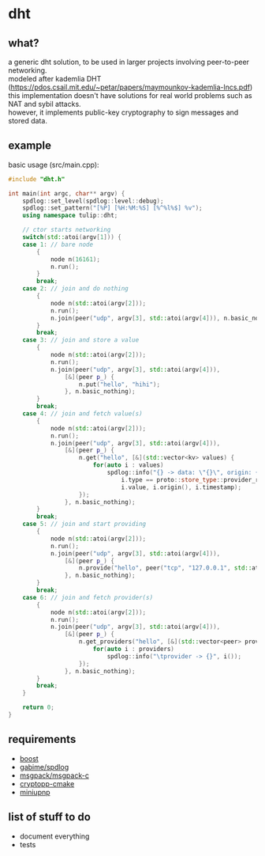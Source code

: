 # dht

## what?

a generic dht solution, to be used in larger projects involving peer-to-peer networking.  
modeled after kademlia DHT (https://pdos.csail.mit.edu/~petar/papers/maymounkov-kademlia-lncs.pdf)  
this implementation doesn't have solutions for real world problems such as NAT and sybil attacks.  
however, it implements public-key cryptography to sign messages and stored data.

## example

basic usage (src/main.cpp):

```cpp
#include "dht.h"

int main(int argc, char** argv) {
    spdlog::set_level(spdlog::level::debug);
    spdlog::set_pattern("[%P] [%H:%M:%S] [%^%l%$] %v");
    using namespace tulip::dht;

    // ctor starts networking
    switch(std::atoi(argv[1])) {
    case 1: // bare node
        {
            node n(16161);
            n.run();
        }
        break;
    case 2: // join and do nothing
        {
            node n(std::atoi(argv[2]));
            n.run();
            n.join(peer("udp", argv[3], std::atoi(argv[4])), n.basic_nothing, n.basic_nothing);
        }
        break;
    case 3: // join and store a value
        {
            node n(std::atoi(argv[2]));
            n.run();
            n.join(peer("udp", argv[3], std::atoi(argv[4])), 
                [&](peer p_) {
                    n.put("hello", "hihi");
                }, n.basic_nothing);
        }
        break;
    case 4: // join and fetch value(s)
        {
            node n(std::atoi(argv[2]));
            n.run();
            n.join(peer("udp", argv[3], std::atoi(argv[4])), 
                [&](peer p_) {
                    n.get("hello", [&](std::vector<kv> values) {
                        for(auto i : values)
                            spdlog::info("{} -> data: \"{}\", origin: {}, timestamp: {}", 
                                i.type == proto::store_type::provider_record ? "provider" : "data",
                                i.value, i.origin(), i.timestamp);
                    });
                }, n.basic_nothing);
        }
        break;
    case 5: // join and start providing
        {
            node n(std::atoi(argv[2]));
            n.run();
            n.join(peer("udp", argv[3], std::atoi(argv[4])), 
                [&](peer p_) {
                    n.provide("hello", peer("tcp", "127.0.0.1", std::atoi(argv[2]), n.get_id()));
                }, n.basic_nothing);
        }
        break;
    case 6: // join and fetch provider(s)
        {
            node n(std::atoi(argv[2]));
            n.run();
            n.join(peer("udp", argv[3], std::atoi(argv[4])), 
                [&](peer p_) {
                    n.get_providers("hello", [&](std::vector<peer> providers) {
                        for(auto i : providers)
                            spdlog::info("\tprovider -> {}", i());
                    });
                }, n.basic_nothing);
        }
        break;
    }

    return 0;
}
```

## requirements

- [boost](http://boost.org)
- [gabime/spdlog](http://github.com/gabime/spdlog)
- [msgpack/msgpack-c](http://github.com/msgpack/msgpack-c)
- [cryptopp-cmake](https://github.com/abdes/cryptopp-cmake)
- [miniupnp](https://github.com/miniupnp/miniupnp)

## list of stuff to do

- document everything
- tests